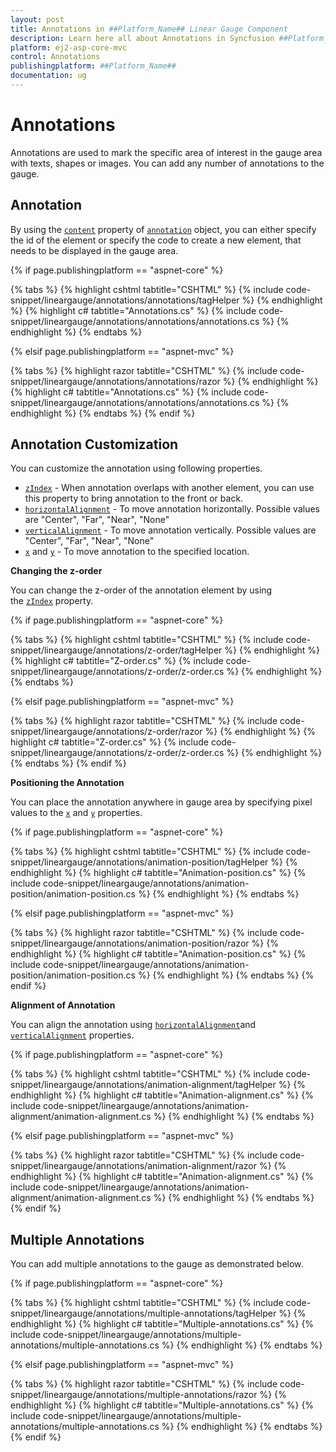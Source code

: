 ```yaml
---
layout: post
title: Annotations in ##Platform_Name## Linear Gauge Component
description: Learn here all about Annotations in Syncfusion ##Platform_Name## Linear Gauge component and more.
platform: ej2-asp-core-mvc
control: Annotations
publishingplatform: ##Platform_Name##
documentation: ug
---
```


# Annotations

<!-- markdownlint-disable MD013 -->

Annotations are used to mark the specific area of interest in the gauge area with texts, shapes or images. You can add any number of annotations to the gauge.

## Annotation

By using the [`content`](https://help.syncfusion.com/cr/cref_files/aspnetcore-js2/Syncfusion.EJ2~Syncfusion.EJ2.LinearGauge.LinearGaugeAnnotation~Content.html) property of [`annotation`](https://help.syncfusion.com/cr/cref_files/aspnetcore-js2/Syncfusion.EJ2~Syncfusion.EJ2.LinearGauge.LinearGaugeAnnotation.html) object, you can either specify the id of the element or specify the code to create a new element, that needs to be displayed in the gauge area.

<!-- markdownlint-disable MD036 -->

{% if page.publishingplatform == "aspnet-core" %}

{% tabs %}
{% highlight cshtml tabtitle="CSHTML" %}
{% include code-snippet/lineargauge/annotations/annotations/tagHelper %}
{% endhighlight %}
{% highlight c# tabtitle="Annotations.cs" %}
{% include code-snippet/lineargauge/annotations/annotations/annotations.cs %}
{% endhighlight %}
{% endtabs %}

{% elsif page.publishingplatform == "aspnet-mvc" %}

{% tabs %}
{% highlight razor tabtitle="CSHTML" %}
{% include code-snippet/lineargauge/annotations/annotations/razor %}
{% endhighlight %}
{% highlight c# tabtitle="Annotations.cs" %}
{% include code-snippet/lineargauge/annotations/annotations/annotations.cs %}
{% endhighlight %}
{% endtabs %}
{% endif %}



## Annotation Customization

You can customize the annotation using following properties.

* [`zIndex`](https://help.syncfusion.com/cr/cref_files/aspnetcore-js2/Syncfusion.EJ2~Syncfusion.EJ2.LinearGauge.LinearGaugeAnnotation~ZIndex.html) - When annotation overlaps with another element, you can use this property to bring annotation to the front or back.
* [`horizontalAlignment`](https://help.syncfusion.com/cr/cref_files/aspnetcore-js2/Syncfusion.EJ2~Syncfusion.EJ2.LinearGauge.LinearGaugeAnnotation~HorizontalAlignment.html) - To move annotation horizontally. Possible values are "Center", "Far", "Near", "None"
* [`verticalAlignment`](https://help.syncfusion.com/cr/cref_files/aspnetcore-js2/Syncfusion.EJ2~Syncfusion.EJ2.LinearGauge.LinearGaugeAnnotation~VerticalAlignment.html) - To move annotation vertically. Possible values are "Center", "Far", "Near", "None"
* [`x`](https://help.syncfusion.com/cr/cref_files/aspnetcore-js2/Syncfusion.EJ2~Syncfusion.EJ2.LinearGauge.LinearGaugeAnnotation~X.html) and [`y`](https://help.syncfusion.com/cr/cref_files/aspnetcore-js2/Syncfusion.EJ2~Syncfusion.EJ2.LinearGauge.LinearGaugeAnnotation~Y.html) - To move annotation to the specified location.

**Changing the z-order**

You can change the z-order of the annotation element by using the [`zIndex`](https://help.syncfusion.com/cr/cref_files/aspnetcore-js2/Syncfusion.EJ2~Syncfusion.EJ2.LinearGauge.LinearGaugeAnnotation~ZIndex.html) property.

{% if page.publishingplatform == "aspnet-core" %}

{% tabs %}
{% highlight cshtml tabtitle="CSHTML" %}
{% include code-snippet/lineargauge/annotations/z-order/tagHelper %}
{% endhighlight %}
{% highlight c# tabtitle="Z-order.cs" %}
{% include code-snippet/lineargauge/annotations/z-order/z-order.cs %}
{% endhighlight %}
{% endtabs %}

{% elsif page.publishingplatform == "aspnet-mvc" %}

{% tabs %}
{% highlight razor tabtitle="CSHTML" %}
{% include code-snippet/lineargauge/annotations/z-order/razor %}
{% endhighlight %}
{% highlight c# tabtitle="Z-order.cs" %}
{% include code-snippet/lineargauge/annotations/z-order/z-order.cs %}
{% endhighlight %}
{% endtabs %}
{% endif %}



**Positioning the Annotation**

You can place the annotation anywhere in gauge area by specifying pixel values to the [`x`](https://help.syncfusion.com/cr/cref_files/aspnetcore-js2/Syncfusion.EJ2~Syncfusion.EJ2.LinearGauge.LinearGaugeAnnotation~X.html) and [`y`](https://help.syncfusion.com/cr/cref_files/aspnetcore-js2/Syncfusion.EJ2~Syncfusion.EJ2.LinearGauge.LinearGaugeAnnotation~Y.html) properties.

{% if page.publishingplatform == "aspnet-core" %}

{% tabs %}
{% highlight cshtml tabtitle="CSHTML" %}
{% include code-snippet/lineargauge/annotations/animation-position/tagHelper %}
{% endhighlight %}
{% highlight c# tabtitle="Animation-position.cs" %}
{% include code-snippet/lineargauge/annotations/animation-position/animation-position.cs %}
{% endhighlight %}
{% endtabs %}

{% elsif page.publishingplatform == "aspnet-mvc" %}

{% tabs %}
{% highlight razor tabtitle="CSHTML" %}
{% include code-snippet/lineargauge/annotations/animation-position/razor %}
{% endhighlight %}
{% highlight c# tabtitle="Animation-position.cs" %}
{% include code-snippet/lineargauge/annotations/animation-position/animation-position.cs %}
{% endhighlight %}
{% endtabs %}
{% endif %}



<!-- markdownlint-disable MD036 -->

**Alignment of Annotation**

You can align the annotation using [`horizontalAlignment`](https://help.syncfusion.com/cr/cref_files/aspnetcore-js2/Syncfusion.EJ2~Syncfusion.EJ2.LinearGauge.LinearGaugeAnnotation~HorizontalAlignment.html)and [`verticalAlignment`](https://help.syncfusion.com/cr/cref_files/aspnetcore-js2/Syncfusion.EJ2~Syncfusion.EJ2.LinearGauge.LinearGaugeAnnotation~VerticalAlignment.html) properties.

{% if page.publishingplatform == "aspnet-core" %}

{% tabs %}
{% highlight cshtml tabtitle="CSHTML" %}
{% include code-snippet/lineargauge/annotations/animation-alignment/tagHelper %}
{% endhighlight %}
{% highlight c# tabtitle="Animation-alignment.cs" %}
{% include code-snippet/lineargauge/annotations/animation-alignment/animation-alignment.cs %}
{% endhighlight %}
{% endtabs %}

{% elsif page.publishingplatform == "aspnet-mvc" %}

{% tabs %}
{% highlight razor tabtitle="CSHTML" %}
{% include code-snippet/lineargauge/annotations/animation-alignment/razor %}
{% endhighlight %}
{% highlight c# tabtitle="Animation-alignment.cs" %}
{% include code-snippet/lineargauge/annotations/animation-alignment/animation-alignment.cs %}
{% endhighlight %}
{% endtabs %}
{% endif %}



## Multiple Annotations

You can add multiple annotations to the gauge as demonstrated below.

{% if page.publishingplatform == "aspnet-core" %}

{% tabs %}
{% highlight cshtml tabtitle="CSHTML" %}
{% include code-snippet/lineargauge/annotations/multiple-annotations/tagHelper %}
{% endhighlight %}
{% highlight c# tabtitle="Multiple-annotations.cs" %}
{% include code-snippet/lineargauge/annotations/multiple-annotations/multiple-annotations.cs %}
{% endhighlight %}
{% endtabs %}

{% elsif page.publishingplatform == "aspnet-mvc" %}

{% tabs %}
{% highlight razor tabtitle="CSHTML" %}
{% include code-snippet/lineargauge/annotations/multiple-annotations/razor %}
{% endhighlight %}
{% highlight c# tabtitle="Multiple-annotations.cs" %}
{% include code-snippet/lineargauge/annotations/multiple-annotations/multiple-annotations.cs %}
{% endhighlight %}
{% endtabs %}
{% endif %}

